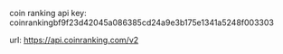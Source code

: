 coin ranking api key: coinrankingbf9f23d42045a086385cd24a9e3b175e1341a5248f003303

url: https://api.coinranking.com/v2
